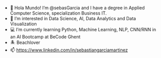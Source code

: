 - 👋 Hola Mundo! I’m @sebasGarcia and I have a degree in Applied Computer Science, specialization Business IT.
- 👀 I’m interested in Data Science, AI, Data Analytics and Data Visualization
- :computer: I’m currently learning Python, Machine Learning, NLP, CNN/RNN in an AI Bootcamp at BeCode Ghent
- :desert_island: Beachlover
- 📫 https://www.linkedin.com/in/sebastiangarciamartinez

<!---
sebasGarcia/sebasGarcia is a ✨ special ✨ repository because its `README.md` (this file) appears on your GitHub profile.
You can click the Preview link to take a look at your changes.
--->

